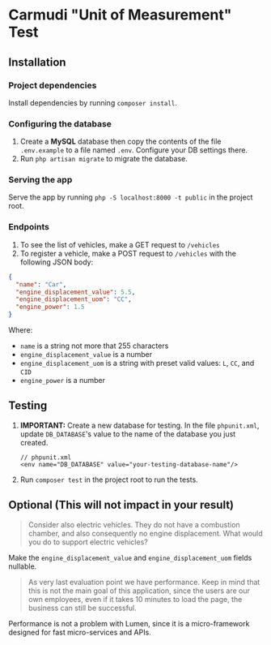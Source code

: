 # Carmudi "Unit of Measurement" Test

## Installation

### Project dependencies

Install dependencies by running `composer install`.

### Configuring the database

1. Create a **MySQL** database then copy the contents of the file `.env.example` to a file named `.env`. Configure your DB settings there.
3. Run `php artisan migrate` to migrate the database.

### Serving the app

Serve the app by running `php -S localhost:8000 -t public` in the project root.

### Endpoints

1. To see the list of vehicles, make a GET request to `/vehicles`
2. To register a vehicle, make a POST request to `/vehicles` with the following JSON body:

```json
{
  "name": "Car",
  "engine_displacement_value": 5.5,
  "engine_displacement_uom": "CC",
  "engine_power": 1.5
}
```

Where:

- `name` is a string not more that 255 characters
- `engine_displacement_value` is a number
- `engine_displacement_uom` is a string with preset valid values: `L`, `CC`, and `CID`
- `engine_power` is a number

    
## Testing

1. **IMPORTANT:** Create a new database for testing. In the file `phpunit.xml`, update `DB_DATABASE`'s value to the name of the database you just created.

    ```
    // phpunit.xml
    <env name="DB_DATABASE" value="your-testing-database-name"/>
    ```

2. Run `composer test` in the project root to run the tests.

## Optional (This will not impact in your result)

 > Consider also electric vehicles. They do not have a combustion chamber, and also consequently no engine displacement. What would you do to support electric vehicles?
 
 Make the `engine_displacement_value` and `engine_displacement_uom` fields nullable.
 
 > As very last evaluation point we have performance. Keep in mind that this is not the main goal of this application, since the users are our own employees, even if it takes 10 minutes to load the page, the business can still be successful.
 
Performance is not a problem with Lumen, since it is a micro-framework designed for fast micro-services and APIs.